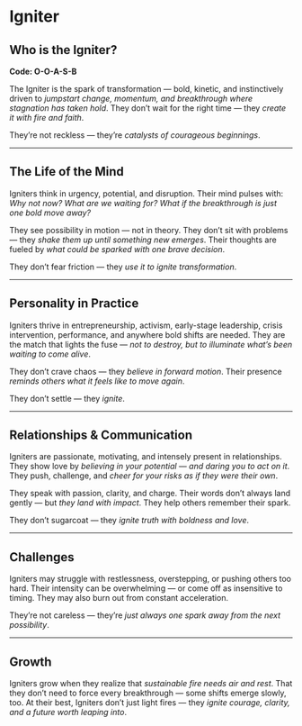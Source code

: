# Igniter
## Who is the Igniter?
**Code: O-O-A-S-B**

The Igniter is the spark of transformation — bold, kinetic, and instinctively driven to *jumpstart change, momentum, and breakthrough where stagnation has taken hold*. They don’t wait for the right time — they *create it with fire and faith*.

They’re not reckless — they’re *catalysts of courageous beginnings*.

---

## The Life of the Mind

Igniters think in urgency, potential, and disruption. Their mind pulses with: *Why not now? What are we waiting for? What if the breakthrough is just one bold move away?*

They see possibility in motion — not in theory. They don’t sit with problems — they *shake them up until something new emerges*. Their thoughts are fueled by *what could be sparked with one brave decision*.

They don’t fear friction — they *use it to ignite transformation*.

---

## Personality in Practice

Igniters thrive in entrepreneurship, activism, early-stage leadership, crisis intervention, performance, and anywhere bold shifts are needed. They are the match that lights the fuse — *not to destroy, but to illuminate what’s been waiting to come alive*.

They don’t crave chaos — they *believe in forward motion*. Their presence *reminds others what it feels like to move again*.

They don’t settle — they *ignite*.

---

## Relationships & Communication

Igniters are passionate, motivating, and intensely present in relationships. They show love by *believing in your potential — and daring you to act on it*. They push, challenge, and *cheer for your risks as if they were their own*.

They speak with passion, clarity, and charge. Their words don’t always land gently — but *they land with impact*. They help others remember their spark.

They don’t sugarcoat — they *ignite truth with boldness and love*.

---

## Challenges

Igniters may struggle with restlessness, overstepping, or pushing others too hard. Their intensity can be overwhelming — or come off as insensitive to timing. They may also burn out from constant acceleration.

They’re not careless — they’re *just always one spark away from the next possibility*.

---

## Growth

Igniters grow when they realize that *sustainable fire needs air and rest*. That they don’t need to force every breakthrough — some shifts emerge slowly, too. At their best, Igniters don’t just light fires — they *ignite courage, clarity, and a future worth leaping into*.
